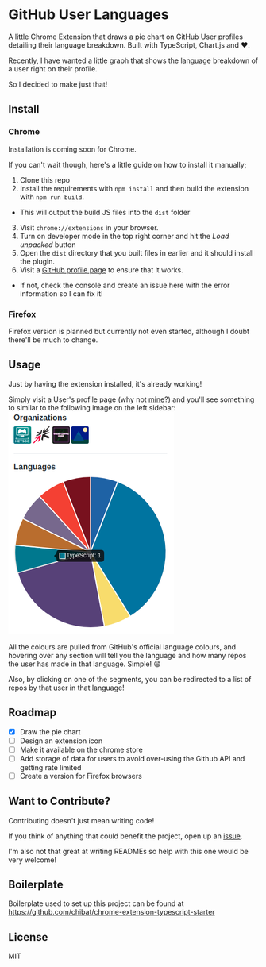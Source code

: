 # GitHub User Languages
A little Chrome Extension that draws a pie chart on GitHub User profiles detailing their language breakdown. Built with TypeScript, Chart.js and :heart:.

Recently, I have wanted a little graph that shows the language breakdown of a user right on their profile.

So I decided to make just that!

## Install
### Chrome
Installation is coming soon for Chrome.

If you can't wait though, here's a little guide on how to install it manually;
1. Clone this repo
2. Install the requirements with `npm install` and then build the extension with `npm run build`.
  - This will output the build JS files into the `dist` folder
3. Visit `chrome://extensions` in your browser.
4. Turn on developer mode in the top right corner and hit the *Load unpacked* button
5. Open the `dist` directory that you built files in earlier and it should install the plugin.
6. Visit a [GitHub profile page](https://github.com/crnbrdrck) to ensure that it works.
  - If not, check the console and create an issue here with the error information so I can fix it!

### Firefox
Firefox version is planned but currently not even started, although I doubt there'll be much to change.

## Usage
Just by having the extension installed, it's already working!

Simply visit a User's profile page (why not [mine](https://github.com/crnbrdrck)?) and you'll see something to similar to the following image on the left sidebar: ![github-user-languages demo](./demo.png)

All the colours are pulled from GitHub's official language colours, and hovering over any section will tell you the language and how many repos the user has made in that language. Simple! :smile:

Also, by clicking on one of the segments, you can be redirected to a list of repos by that user in that language!

## Roadmap

- [x] Draw the pie chart
- [ ] Design an extension icon
- [ ] Make it available on the chrome store
- [ ] Add storage of data for users to avoid over-using the Github API and getting rate limited
- [ ] Create a version for Firefox browsers

## Want to Contribute?
Contributing doesn't just mean writing code!

If you think of anything that could benefit the project, open up an [issue](https://github.com/crnbrdrck/github-user-langs/issues).

I'm also not that great at writing READMEs so help with this one would be very welcome!

## Boilerplate
Boilerplate used to set up this project can be found at https://github.com/chibat/chrome-extension-typescript-starter

## License
MIT

